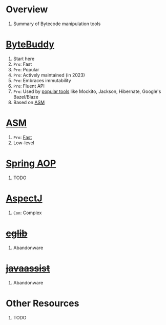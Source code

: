 # Overview

1. Summary of Bytecode manipulation tools

# [ByteBuddy](https://bytebuddy.net/#/)

1. Start here
1. `Pro`: Fast
1. `Pro`: Popular
1. `Pro`: Actively maintained (in 2023)
1. `Pro`: Embraces immutability
1. `Pro`: Fluent API
1. `Pro`: Used by [popular tools](https://github.com/raphw/byte-buddy/wiki/Projects-using-Byte-Buddy) like Mockito, Jackson, Hibernate, Google's Bazel/Blaze
1. Based on [ASM](https://asm.ow2.io/)

# [ASM](https://asm.ow2.io/)

1. `Pro`: [Fast](https://asm.ow2.io/performance.html)
1. Low-level

# [Spring AOP](TODO)

1. TODO

# [AspectJ](TODO)

1. `Con`: Complex

# ~~[cglib](TODO)~~

1. Abandonware

# ~~[javaassist](TODO)~~

1. Abandonware

# Other Resources

1. TODO
